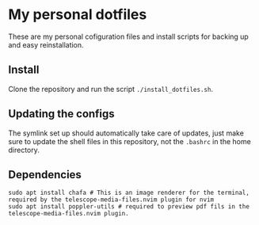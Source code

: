 # My personal dotfiles
These are my personal cofiguration files and install scripts for backing up and easy reinstallation. 

## Install 
Clone the repository and run the script `./install_dotfiles.sh`.

## Updating the configs
The symlink set up should automatically take care of updates, just make sure to update the shell files in this repository, not the `.bashrc` in the home directory.

## Dependencies
```
sudo apt install chafa # This is an image renderer for the terminal, required by the telescope-media-files.nvim plugin for nvim
sudo apt install poppler-utils # required to preview pdf fils in the telescope-media-files.nvim plugin. 

```
